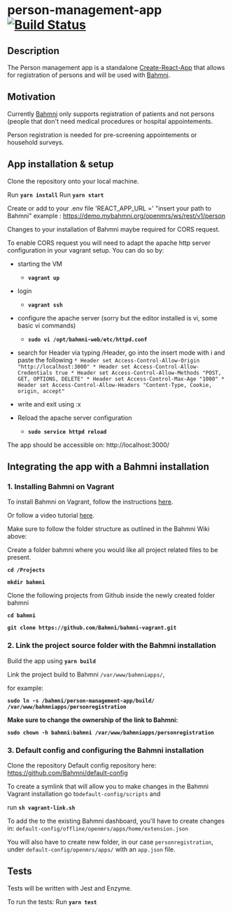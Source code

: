 # person-management-app [![Build Status](https://travis-ci.com/Bahmni/person-management-app.svg?branch=master)](https://travis-ci.com/Bahmni/person-management-app)

## Description

The Person management app is a standalone [Create-React-App](https://github.com/facebook/create-react-app) that allows for registration of persons and will be used with [Bahmni](https://github.com/Bahmni).

## Motivation

Currently [Bahmni](https://github.com/Bahmni) only supports registration of patients and not persons (people that don't need medical procedures or hospital appointements.

Person registration is needed for pre-screening appointements or household surveys.

## App installation & setup

Clone the repository onto your local machine.

Run **`yarn install`**
Run **`yarn start`**

Create or add to your .env file 'REACT_APP_URL =' "insert your path to Bahmni"
example : https://demo.mybahmni.org/openmrs/ws/rest/v1/person

Changes to your installation of Bahmni maybe required for CORS request.

To enable CORS request you will need to adapt the apache http server configuration in your vagrant setup. You can do so by:

- starting the VM
  - **`vagrant up`**
- login
  - **`vagrant ssh`**
- configure the apache server (sorry but the editor installed is vi, some basic vi commands)
  - **`sudo vi /opt/bahmni-web/etc/httpd.conf`**
- search for Header via typing /Header, go into the insert mode with i and paste the following
  `* Header set Access-Control-Allow-Origin "http://localhost:3000" * Header set Access-Control-Allow-Credentials true * Header set Access-Control-Allow-Methods "POST, GET, OPTIONS, DELETE" * Header set Access-Control-Max-Age "1000" * Header set Access-Control-Allow-Headers "Content-Type, Cookie, origin, accept"`
- write and exit using :x

- Reload the apache server configuration
  - **`sudo service httpd reload`**

The app should be accessible on: http://localhost:3000/

## Integrating the app with a Bahmni installation

### 1. Installing Bahmni on Vagrant

To install Bahmni on Vagrant, follow the instructions [here](https://bahmni.atlassian.net/wiki/spaces/BAH/pages/14712841/Bahmni+Virtual+Box).

Or follow a video tutorial [here](https://www.youtube.com/watch?v=2wi7b3cW-xg).

Make sure to follow the folder structure as outlined in the Bahmni Wiki above:

Create a folder bahmni where you would like all project related files to be present.

**`cd /Projects`**

**`mkdir bahmni`**

Clone the following projects from Github inside the newly created folder bahmni

**`cd bahmni`**

**`git clone https://github.com/Bahmni/bahmni-vagrant.git`**

### 2. Link the project source folder with the Bahmni installation

Build the app using **`yarn build`**

Link the project build to Bahmni `/var/www/bahmniapps/`, 

for example:

**`sudo ln -s /bahmni/person-management-app/build/ /var/www/bahmniapps/personregistration`**

**Make sure to change the ownership of the link to Bahmni:**

**`sudo chown -h bahmni:bahmni /var/www/bahmniapps/personregistration`**

### 3. Default config and configuring the Bahmni installation

Clone the repository Default config repository here: https://github.com/Bahmni/default-config

To create a symlink that will allow you to make changes in the Bahmni Vagrant installation go to`default-config/scripts` and 

run **`sh vagrant-link.sh`**

To add the to the existing Bahmni dashboard, you'll have to create changes in:
`default-config/offline/openmrs/apps/home/extension.json`

You will also have to create new folder, in our case `personregistration`, under `default-config/openmrs/apps/` with an `app.json` file.

## Tests

Tests will be written with Jest and Enzyme.

To run the tests:
Run **`yarn test`**
